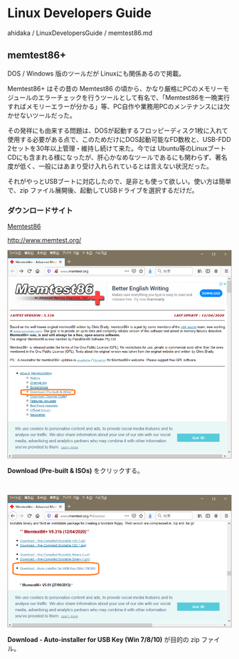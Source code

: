 # Linux Developers Guide

ahidaka / LinuxDevelopersGuide / memtest86.md
<br/>

## memtest86+

DOS / Windows 版のツールだが Linuxにも関係あるので掲載。

Memtest86+ はその昔の Memtest86 の頃から、かなり厳格にPCのメモリーモジュールのエラーチェックを行うツールとして有名で、「Memtest86を一晩実行すればメモリーエラーが分かる」等、PC自作や業務用PCのメンテナンスには欠かせないツールだった。

その発祥にも由来する問題は、DOSが起動するフロッピーディスク1枚に入れて使用する必要がある点で、このためだけにDOS起動可能なFD数枚と、USB-FDD 2セットを30年以上管理・維持し続けて来た。今では Ubuntu等のLinuxブートCDにも含まれる様になったが、肝心かなめなツールであるにも関わらず、著名度が低く、一般にはあまり受け入れられているとは言えない状況だった。

それがやっとUSBブートに対応したので、是非とも使って欲しい。使い方は簡単で、zip ファイル展開後、起動してUSBドライブを選択するだけだ。

### ダウンロードサイト


[Memtest86](http://www.memtest.org/)

http://www.memtest.org/

![Memtest86サイト](Image/memtest86topP.png)

**Download (Pre-built & ISOs)** をクリックする。

<br/>

![Memtest86+USB版ダウンロード](Image/memtest86P.png)

**Download - Auto-installer for USB Key (Win 7/8/10)** が目的の zip ファイル。

<br/>

